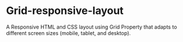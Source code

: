 # Grid-responsive-layout
 A Responsive HTML and CSS layout using Grid Property that adapts to different screen sizes (mobile, tablet, and
desktop).
